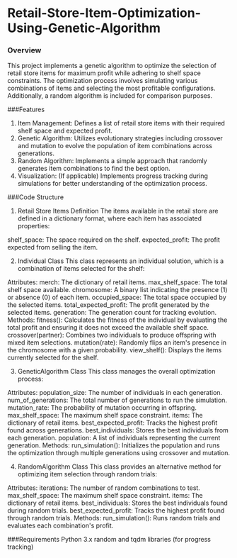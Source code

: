 # Retail-Store-Item-Optimization-Using-Genetic-Algorithm

### Overview
This project implements a genetic algorithm to optimize the selection of retail store items for maximum profit while adhering to shelf space constraints. The optimization process involves simulating various combinations of items and selecting the most profitable configurations. Additionally, a random algorithm is included for comparison purposes.

###Features

1. Item Management: Defines a list of retail store items with their required shelf space and expected profit.
2. Genetic Algorithm: Utilizes evolutionary strategies including crossover and mutation to evolve the population of item combinations across generations.
3. Random Algorithm: Implements a simple approach that randomly generates item combinations to find the best option.
4. Visualization: (If applicable) Implements progress tracking during simulations for better understanding of the optimization process.

###Code Structure
1. Retail Store Items Definition
The items available in the retail store are defined in a dictionary format, where each item has associated properties:

shelf_space: The space required on the shelf.
expected_profit: The profit expected from selling the item.

2. Individual Class
This class represents an individual solution, which is a combination of items selected for the shelf:

Attributes:
merch: The dictionary of retail items.
max_shelf_space: The total shelf space available.
chromosome: A binary list indicating the presence (1) or absence (0) of each item.
occupied_space: The total space occupied by the selected items.
total_expected_profit: The profit generated by the selected items.
generation: The generation count for tracking evolution.
Methods:
fitness(): Calculates the fitness of the individual by evaluating the total profit and ensuring it does not exceed the available shelf space.
crossover(partner): Combines two individuals to produce offspring with mixed item selections.
mutation(rate): Randomly flips an item's presence in the chromosome with a given probability.
view_shelf(): Displays the items currently selected for the shelf.


3. GeneticAlgorithm Class
This class manages the overall optimization process:

Attributes:
population_size: The number of individuals in each generation.
num_of_generations: The total number of generations to run the simulation.
mutation_rate: The probability of mutation occurring in offspring.
max_shelf_space: The maximum shelf space constraint.
items: The dictionary of retail items.
best_expected_profit: Tracks the highest profit found across generations.
best_individuals: Stores the best individuals from each generation.
population: A list of individuals representing the current generation.
Methods:
run_simulation(): Initializes the population and runs the optimization through multiple generations using crossover and mutation.


4. RandomAlgorithm Class
This class provides an alternative method for optimizing item selection through random trials:

Attributes:
iterations: The number of random combinations to test.
max_shelf_space: The maximum shelf space constraint.
items: The dictionary of retail items.
best_individuals: Stores the best individuals found during random trials.
best_expected_profit: Tracks the highest profit found through random trials.
Methods:
run_simulation(): Runs random trials and evaluates each combination's profit.


###Requirements
Python 3.x
random and tqdm libraries (for progress tracking)
